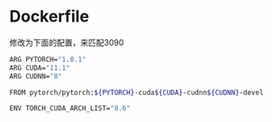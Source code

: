 # Dockerfile
修改为下面的配置，来匹配3090
```bash
ARG PYTORCH="1.8.1"
ARG CUDA="11.1"
ARG CUDNN="8"

FROM pytorch/pytorch:${PYTORCH}-cuda${CUDA}-cudnn${CUDNN}-devel

ENV TORCH_CUDA_ARCH_LIST="8.6"
```
